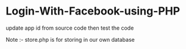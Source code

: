 # Login-With-Facebook-using-PHP

update app id from source code then test the code

Note :-  store.php is for storing in our own database
